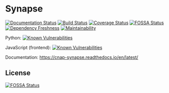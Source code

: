 # Synapse

[![Documentation Status](https://readthedocs.org/projects/cnap-synapse/badge/?version=latest)](http://cnap-synapse.readthedocs.io/en/latest/?badge=latest)
[![Build Status](https://travis-ci.org/cnap-cobre/synapse.svg?branch=master)](https://travis-ci.org/cnap-cobre/synapse)
[![Coverage Status](https://coveralls.io/repos/github/cnap-cobre/synapse/badge.svg)](https://coveralls.io/github/cnap-cobre/synapse)
[![FOSSA Status](https://app.fossa.io/api/projects/git%2Bgithub.com%2Fcnap-cobre%2Fsynapse.svg?type=shield)](https://app.fossa.io/projects/git%2Bgithub.com%2Fcnap-cobre%2Fsynapse?ref=badge_shield)
[![Dependency Freshness](https://david-dm.org/cnap-cobre/synapse/status.svg?path=frontend)](https://david-dm.org/cnap-cobre/synapse?path=frontend)
[![Maintainability](https://api.codeclimate.com/v1/badges/51341d034ff8d6c600c6/maintainability)](https://codeclimate.com/github/cnap-cobre/synapse/maintainability)

Python: [![Known Vulnerabilities](https://snyk.io/test/github/cnap-cobre/synapse/badge.svg?targetFile=backend%2Frequirements.txt)](https://snyk.io/test/github/cnap-cobre/synapse?targetFile=backend%2Frequirements.txt)

JavaScript (frontend): [![Known Vulnerabilities](https://snyk.io/test/github/cnap-cobre/synapse/badge.svg?targetFile=frontend%2Fpackage.json)](https://snyk.io/test/github/cnap-cobre/synapse?targetFile=frontend%2Fpackage.json)

Documentation:  https://cnap-synapse.readthedocs.io/en/latest/


## License
[![FOSSA Status](https://app.fossa.io/api/projects/git%2Bgithub.com%2Fcnap-cobre%2Fsynapse.svg?type=large)](https://app.fossa.io/projects/git%2Bgithub.com%2Fcnap-cobre%2Fsynapse?ref=badge_large)
